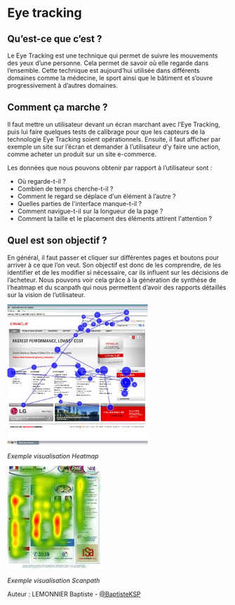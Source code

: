 # Eye tracking

## Qu’est-ce que c’est ?

Le Eye Tracking est une technique qui permet de suivre les mouvements des yeux d’une personne. Cela permet de savoir où elle regarde dans l’ensemble. Cette technique est aujourd’hui utilisée dans différents domaines comme la médecine, le sport ainsi que le bâtiment et s’ouvre progressivement à d’autres domaines. 

## Comment ça marche ?

Il faut mettre un utilisateur devant un écran marchant avec l’Eye Tracking, puis lui faire quelques tests de calibrage pour que les capteurs de la technologie Eye Tracking soient opérationnels. Ensuite, il faut afficher par exemple un site sur l’écran et demander à l’utilisateur d’y faire une action, comme acheter un produit sur un site e-commerce.

Les données que nous pouvons obtenir par rapport à l’utilisateur sont :

- Où regarde-t-il ?
- Combien de temps cherche-t-il ?
- Comment le regard se déplace d'un élément à l’autre ?
- Quelles parties de l'interface manque-t-il ?
- Comment navigue-t-il sur la longueur de la page ?
- Comment la taille et le placement des éléments attirent l'attention ?


## Quel est son objectif ?

En général, il faut passer et cliquer sur différentes pages et boutons pour arriver à ce que l’on veut. Son objectif est donc de les comprendre, de les identifier et de les modifier si nécessaire, car ils influent sur les décisions de l’acheteur. Nous pouvons voir cela grâce à la génération de synthèse de l’heatmap et du scanpath qui nous permettent d’avoir des rapports détaillés sur la vision de l’utilisateur.

![heatmap.jpg](assets/eye_tracking/heatmap.jpg "Exemple Heatmap")


*Exemple visualisation Heatmap*

![scanpath.jpg](assets/eye_tracking/scanpath.jpg "Exemple Scanpath")


*Exemple visualisation Scanpath*



Auteur : LEMONNIER Baptiste - [@BaptisteKSP](https://github.com/BaptisteKSP)
